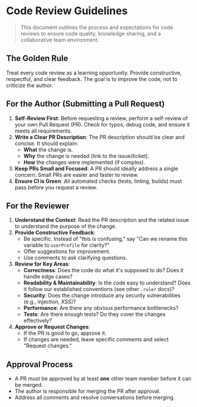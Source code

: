 # Code Review Guidelines

> This document outlines the process and expectations for code reviews to ensure code quality, knowledge sharing, and a collaborative team environment.

## The Golden Rule

Treat every code review as a learning opportunity. Provide constructive, respectful, and clear feedback. The goal is to improve the code, not to criticize the author.

## For the Author (Submitting a Pull Request)

1. **Self-Review First**: Before requesting a review, perform a self-review of your own Pull Request (PR). Check for typos, debug code, and ensure it meets all requirements.
2. **Write a Clear PR Description**: The PR description should be clear and concise. It should explain:
    - **What** the change is.
    - **Why** the change is needed (link to the issue/ticket).
    - **How** the changes were implemented (if complex).
3. **Keep PRs Small and Focused**: A PR should ideally address a single concern. Small PRs are easier and faster to review.
4. **Ensure CI is Green**: All automated checks (tests, linting, builds) must pass before you request a review.

## For the Reviewer

1. **Understand the Context**: Read the PR description and the related issue to understand the purpose of the change.
2. **Provide Constructive Feedback**:
    - Be specific. Instead of "this is confusing," say "Can we rename this variable to `userProfile` for clarity?"
    - Offer suggestions for improvement.
    - Use comments to ask clarifying questions.
3. **Review for Key Areas**:
    - **Correctness**: Does the code do what it's supposed to do? Does it handle edge cases?
    - **Readability & Maintainability**: Is the code easy to understand? Does it follow our established conventions (see other `.ruler` docs)?
    - **Security**: Does the change introduce any security vulnerabilities (e.g., injection, XSS)?
    - **Performance**: Are there any obvious performance bottlenecks?
    - **Tests**: Are there enough tests? Do they cover the changes effectively?
4. **Approve or Request Changes**:
    - If the PR is good to go, approve it.
    - If changes are needed, leave specific comments and select "Request changes."

## Approval Process

- A PR must be approved by at least **one** other team member before it can be merged.
- The author is responsible for merging the PR after approval.
- Address all comments and resolve conversations before merging.
